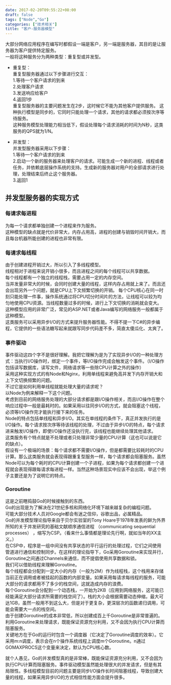 ```yaml
---
date: 2017-02-20T09:55:22+08:00
draft: false
tags: ["Node","Go"]
categories: ["技术相关"]
title: "客户-服务器模型"
---
```


大部分网络应用程序在编写时都假设一端是客户，另一端是服务器，其目的是让服务器为客户提供特定服务。  
一般将这种服务分为两种类型：重复型或并发型。  

- 重复型：  
重复型服务器通过以下步骤进行交互：  
1.等待一个客户请求的到来  
2.处理客户请求  
3.发送响应给客户  
4.返回1步  
重复型服务器的主要问题发生在2步，这时候它不能为其他客户提供服务。 
这种执行模型是同步的，它同时只能处理一个请求，其他的请求都必须按次序等待服务。  
这种服务模型处理能力相当低下，假设处理每个请求消耗的时间为N秒，这类服务的QPS就为1/N。

- 并发型：  
并发型服务器采用以下步骤：  
1.等待一个客户请求的到来  
2.启动一个新的服务器来处理客户的请求。可能生成一个新的进程、线程或者任务，并依赖底层操作系统的支持。生成新的服务器对用户的全部请求进行处理，处理结束后终止这个服务器。  
3.返回1  

## 并发型服务器的实现方式

### 每请求每进程  
为每一个请求都单独创建一个进程来作为服务。  
这种模型的缺点就是代价非常大，内存占用高，进程的创建与销毁时间开销大，而且每台机器所能创建的进程也非常有限。

### 每请求每线程
由于创建进程开销过大，所以引入了多线程模型。  
线程相对于进程来说开销小很多，而且进程之间的每个线程可以共享数据。  
每个线程都有一个独立的线程栈，需要占用一定的内存空间。  
当并发量非常大的时候，会同时创建大量的线程，这样内存占用就上来了。而且还会出现另外一个问题，就是CPU上下文频繁切换的开销。
每个CPU核心在同一时刻只能处理一件事，操作系统通过将CPU切分时间片的方法，让线程可以较为均匀地使用CPU资源。当线程数量过多的时候，进行上下文切换的消耗就会变大。  
这种模型应用的非常广泛，常见的ASP.NET或者Java编写的网络服务一般都属于这种模型。  
这类服务可以采用异步I/O的方式来提升服务器性能。不得不提一下C#的异步编程，它提供的一些语法糖写起来就跟写同步代码差不多，简直太傻瓜化、太爽了。

### 事件驱动
事件驱动这四个字不是很好理解。我把它理解为是为了实现异步I/O的一种处理方式：当执行I/O操作时，绑定一个事件，等I/O操作完成会触发这个事件。（I/O操作包括读写数据库，读写文件，网络请求等一些除CPU计算之外的操作）  
采用这种实现方式的有Node和Nginx，利用单线程来避免高并发下内存开销大和上下文切换频繁的问题。  
不过它是如何利用单线程就能处理大量的请求呢？  
以Node为例来解释一下这个问题。  
考虑到目前的网络服务处理的大部分请求都是跟I/O操作相关，而且I/O操作在整个响应过程中一般是最耗时的。如果采用以往同步I/O的方式，就会阻塞这个线程，必须等I/O操作完才能执行接下来的任务。  
Node的特点包括单线程和异步I/O。其实在单线程的条件下，真正并发执行的是I/O操作。每个请求按次序等待该线程的处理，不过由于异步I/O的特点，每个请求进来触发I/O操作，即使I/O操作还没执行完，该线程也能继续处理其他请求。  
这类服务有个特点就是不处理或者只处理非常少量的CPU计算（这也可以说是它的缺点）。  
假设有一个极端的场景：每个请求都不需要I/O操作，但是都需要比较耗时的CPU计算。那么这类服务就会表现得跟重复型服务一样，每个请求都会阻塞服务。虽然Node可以为每个耗时的CPU计算创建一个子进程，如果为每个请求都创建一个进程就会表现得跟每请求每进程一样。当然这种场景现实中应该不会出现，举这个例子主要还是为了说明它的特点。

### Goroutine
这是之前瞎捣鼓Go的时候接触到的东西。  
Go的出现是为了解决在21世纪多核和网络化环境下越来越复杂的编程问题。  
可能大部分技术人员对Google都会有迷之信仰，谷歌出品，必属精品。  
Go的并发模型理论指导来自于贝尔实验室的Tony Hoare于1978年发表的鲜为外界所知的关于并发研究的基础文献顺序通信进程 （communicating sequential processes） ，缩写为CSP。（看来什么事情都是理论先行啊，就如当年的XX主义。）  
在CSP中，程序是一组中间没有共享状态的平行运行的处理过程，它们之间使用管道进行通信和控制同步。在这样的理论指导下，Go采用Goroutine来实现并行，Goroutine之间通过Channels来通信，而不提倡使用共享数据和锁。  
我们可以借助线程来理解Goroutine。  
每个线程都会分配到一定大小的内存（一般为2M）作为线程栈，这个栈用来存储当前正在调用或者被挂起的函数的内部变量。如果采用每请求每线程的服务，可能大部分的请求都用不了多少的栈空间，这就造成内存的浪费。    
每个Goroutine会分配到一个动态栈，一开始为2KB（应用到网络服务，这可能已经能满足大部分请求所需要的栈空间了）。栈的大小会根据需要动态伸缩，最大可达1GB，虽然一般用不到这么大，但是对于更复杂，更深层次的函数递归调用，可能会需要大一点的栈空间。  
由于创建Goroutine的成本非常低，所以创建成百上千Goroutine是非常普遍的。利用Goroutine来处理请求，既能保证资源充分利用，又不会因为执行CPU计算而阻塞服务。  
关键地方在于Go的运行时包含一个调度器（它决定了Goroutine调度的效率）。它采用m:n调度，表示会在n个操作系统线程上调度m个Goroutine。n通过GOMAXPROCS这个变量来决定，默认为CPU核心数。

就个人愚见，Go的并发模型真的是非常棒，既能保证资源充分利用，又不会因为执行CPU计算而阻塞服务。事件驱动模型虽然能处理很大的并发请求，但是有其局限性。多线程模型目前的问题主要是同步I/O操作长时间阻塞线程，导致创建大量的线程，如果采用异步I/O的方式相信性能方面会提升很多。